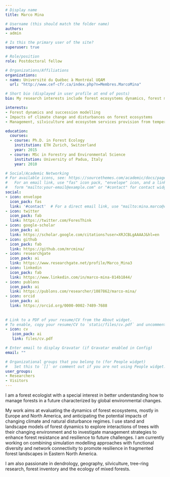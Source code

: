```yaml
---
# Display name
title: Marco Mina

# Username (this should match the folder name)
authors:
- admin

# Is this the primary user of the site?
superuser: true

# Role/position
role: Postdoctoral fellow

# Organizations/Affiliations
organizations:
- name: Université du Québec à Montréal UQAM
  url: "http://www.cef-cfr.ca/index.php?n=Membres.MarcoMina"

# Short bio (displayed in user profile at end of posts)
bio: My research interests include forest ecosystems dynamics, forest management and global change impacts.

interests:
- Forest dynamics and succession modelling
- Impacts of climate change and disturbances on forest ecosystems
- Management, silviculture and ecosystem services provision from temperate forests

education:
  courses:
  - course: Ph.D. in Forest Ecology
    institution: ETH Zurich, Switzerland
    year: 2015
  - course: MSc in Forestry and Environmental Science
    institution: University of Padua, Italy
    year: 2010

# Social/Academic Networking
# For available icons, see: https://sourcethemes.com/academic/docs/page-builder/#icons
#   For an email link, use "fas" icon pack, "envelope" icon, and a link in the
#   form "mailto:your-email@example.com" or "#contact" for contact widget.
social:
- icon: envelope
  icon_pack: fas
  link: '#contact'  # For a direct email link, use "mailto:mina.marco@courrier.uqam.ca".
- icon: twitter
  icon_pack: fab
  link: https://twitter.com/ForesThink
- icon: google-scholar
  icon_pack: ai
  link: https://scholar.google.com/citations?user=XRJCBLgAAAAJ&hl=en
- icon: github
  icon_pack: fab
  link: https://github.com/mrcmina/
- icon: researchgate
  icon_pack: ai
  link: https://www.researchgate.net/profile/Marco_Mina3
- icon: linkedin
  icon_pack: fab
  link: https://www.linkedin.com/in/marco-mina-814b1844/  
- icon: publons
  icon_pack: ai
  link: https://publons.com/researcher/1087862/marco-mina/
- icon: orcid
  icon_pack: ai
  link: https://orcid.org/0000-0002-7489-7688 
  
 
# Link to a PDF of your resume/CV from the About widget.
# To enable, copy your resume/CV to `static/files/cv.pdf` and uncomment the lines below.
- icon: cv
   icon_pack: ai
   link: files/cv.pdf

# Enter email to display Gravatar (if Gravatar enabled in Config)
email: ""

# Organizational groups that you belong to (for People widget)
#   Set this to `[]` or comment out if you are not using People widget.
user_groups:
- Researchers
- Visitors
---
```



I am a forest ecologist with a special interest in better understanding how to manage forests in a future characterized by global environmental changes.  

My work aims at evaluating the dynamics of forest ecosystems, mostly in Europe and North America, and anticipating the potential impacts of changing climate and natural disturbance regimes. I use stand and landscape models of forest dynamics to explore interactions of trees with their changing environment and to investigate management strategies to enhance forest resistance and resilience to future challenges. I am currently working on combining simulation modelling approaches with functional diversity and network connectivity to promote resilience in fragmented forest landscapes in Eastern North America.

I am also passionate in dendrology, geography, silviculture, tree-ring research, forest inventory and the ecology of mixed forests.  
